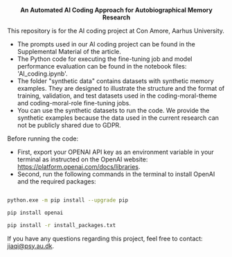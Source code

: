 <p align="center"><strong>An Automated AI Coding Approach for Autobiographical Memory Research</strong></p>

This repository is for the AI coding project at Con Amore, Aarhus University.

- The prompts used in our AI coding project can be found in the Supplemental Material of the article.  
- The Python code for executing the fine-tuning job and model performance evaluation can be found in the notebook files: 'AI_coding.ipynb'.
- The folder "synthetic data" contains datasets with synthetic memory examples. They are designed to illustrate the structure and the format of training, validation, and test datasets used in the coding-moral-theme and coding-moral-role fine-tuning jobs.
- You can use the synthetic datasets to run the code. We provide the synthetic examples because the data used in the current research can not be publicly shared due to GDPR.


Before running the code:  
- First, export your OPENAI API key as an environment variable in your terminal as instructed on the OpenAI website: https://platform.openai.com/docs/libraries.  
- Second, run the following commands in the terminal to install OpenAI and the required packages:

```bash

python.exe -m pip install --upgrade pip 

pip install openai    

pip install -r install_packages.txt
```


If you have any questions regarding this project, feel free to contact: jiaqi@psy.au.dk.
